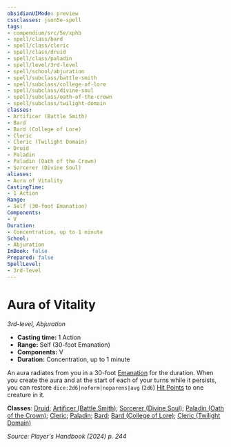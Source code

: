 ```yaml
---
obsidianUIMode: preview
cssclasses: json5e-spell
tags:
- compendium/src/5e/xphb
- spell/class/bard
- spell/class/cleric
- spell/class/druid
- spell/class/paladin
- spell/level/3rd-level
- spell/school/abjuration
- spell/subclass/battle-smith
- spell/subclass/college-of-lore
- spell/subclass/divine-soul
- spell/subclass/oath-of-the-crown
- spell/subclass/twilight-domain
classes:
- Artificer (Battle Smith)
- Bard
- Bard (College of Lore)
- Cleric
- Cleric (Twilight Domain)
- Druid
- Paladin
- Paladin (Oath of the Crown)
- Sorcerer (Divine Soul)
aliases:
- Aura of Vitality
CastingTime: 
- 1 Action
Range:
- Self (30-foot Emanation)
Components:
- V
Duration:
- Concentration, up to 1 minute
School:
- Abjuration
InBook: false
Prepared: false
SpellLevel:
- 3rd-level
---
```

# Aura of Vitality
*3rd-level, Abjuration*  


- **Casting time:** 1 Action
- **Range:** Self (30-foot Emanation)
- **Components:** V
- **Duration:** Concentration, up to 1 minute

An aura radiates from you in a 30-foot [Emanation](/3-Mechanics/CLI/variant-rules/emanation-area-of-effect-xphb.md) for the duration. When you create the aura and at the start of each of your turns while it persists, you can restore `dice:2d6|noform|noparens|avg` (`2d6`) [Hit Points](/3-Mechanics/CLI/variant-rules/hit-points-xphb.md) to one creature in it.

**Classes**: [Druid](/3-Mechanics/CLI/lists/list-spells-classes-druid.md); [Artificer (Battle Smith)](/3-Mechanics/CLI/lists/list-spells-classes-battle-smith-tce.md "subclass=TCE;class=TCE"); [Sorcerer (Divine Soul)](/3-Mechanics/CLI/lists/list-spells-classes-divine-soul-xge.md "subclass=XGE;class=XPHB"); [Paladin (Oath of the Crown)](/3-Mechanics/CLI/lists/list-spells-classes-oath-of-the-crown-scag.md "subclass=SCAG;class=XPHB"); [Cleric](/3-Mechanics/CLI/lists/list-spells-classes-cleric.md); [Paladin](/3-Mechanics/CLI/lists/list-spells-classes-paladin.md); [Bard](/3-Mechanics/CLI/lists/list-spells-classes-bard.md); [Bard (College of Lore)](/3-Mechanics/CLI/lists/list-spells-classes-college-of-lore-xphb.md "subclass=XPHB;class=XPHB"); [Cleric (Twilight Domain)](/3-Mechanics/CLI/lists/list-spells-classes-twilight-domain-tce.md "subclass=TCE;class=XPHB")

*Source: Player's Handbook (2024) p. 244*